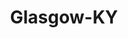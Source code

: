 ---
title: Glasgow-KY
slug: glasgow-ky
f_state:
- cms/state/kentucky.md
f_locations:
- cms/payday-loan/a-advance-check-n-cash-284.md
- cms/payday-loan/a-plus-check-advance-461.md
- cms/payday-loan/a-plus-check-advance-465.md
- cms/payday-loan/advance-america-1766.md
- cms/payday-loan/advance-america-3099.md
- cms/payday-loan/bluegrass-check-advance-5330.md
- cms/payday-loan/cash-etc-7080.md
- cms/payday-loan/cash-express-7200.md
- cms/payday-loan/cash-express-7206.md
- cms/payday-loan/cash-express-7207.md
- cms/payday-loan/cash-express-7208.md
- cms/payday-loan/check-4-check-10201.md
- cms/payday-loan/check-advance-10247.md
- cms/payday-loan/check-into-cash-kentucky-llc-13200.md
- cms/payday-loan/check-swap-14077.md
- cms/payday-loan/check-4-check-inc-14134.md
- cms/payday-loan/community-check-advance-15224.md
- cms/payday-loan/community-check-advance-15225.md
- cms/payday-loan/liberty-national-advance-cente-20391.md
- cms/payday-loan/peoples-cash-advance-24304.md
- cms/payday-loan/peoples-cash-advance-24305.md
updated-on: '2024-05-30T13:41:28.615Z'
created-on: '2024-05-30T13:41:28.615Z'
published-on: '2024-05-30T13:54:32.469Z'
f_city: Glasgow
layout: '[city].html'
tags: city
---